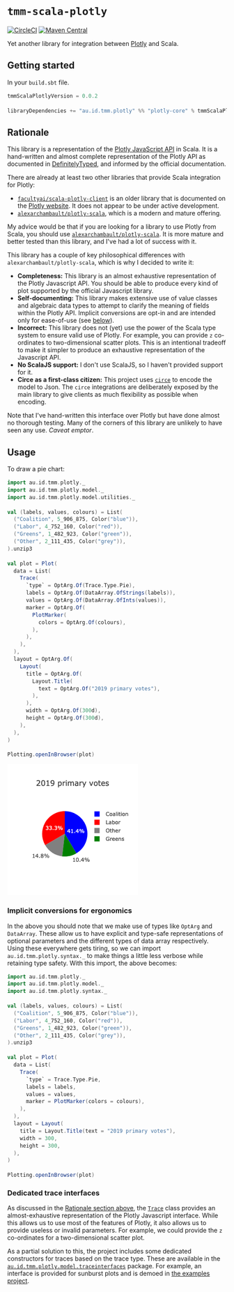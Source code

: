 # `tmm-scala-plotly`
[![CircleCI](https://circleci.com/gh/tmccarthy/tmm-scala-plotly/tree/master.svg?style=svg)](https://circleci.com/gh/tmccarthy/tmm-scala-plotly/tree/master)
[![Maven Central](https://img.shields.io/maven-central/v/au.id.tmm.tmm-scala-plotly/tmm-scala-plotly-codec_2.13.svg)](https://repo.maven.apache.org/maven2/au/id/tmm/tmm-scala-plotly/tmm-scala-plotly-codec_2.13/)

Yet another library for integration between [Plotly](https://plotly.com/javascript/) and Scala.

## Getting started

In your `build.sbt` file.

```scala
tmmScalaPlotlyVersion = 0.0.2

libraryDependencies += "au.id.tmm.plotly" %% "plotly-core" % tmmScalaPlotlyVersion
```

## Rationale

This library is a representation of the [Plotly JavaScript API](https://plotly.com/javascript/) in Scala. It is a
hand-written and almost complete representation of the Plotly API as documented in [DefinitelyTyped](https://github.com/DefinitelyTyped/DefinitelyTyped/blob/53e3fb2/types/plotly.js/index.d.ts),
and informed by the official documentation.

There are already at least two other libraries that provide Scala integration for Plotly:

* [`facultyai/scala-plotly-client`](https://github.com/facultyai/scala-plotly-client) is an older library that is 
  documented on the [Plotly website](https://plotly.com/scala/). It does not appear to be under active development.
* [`alexarchambault/plotly-scala`](https://github.com/alexarchambault/plotly-scala/), which is a modern and mature 
  offering.

My advice would be that if you are looking for a library to use Plotly from Scala, you should use [`alexarchambault/plotly-scala`](https://github.com/alexarchambault/plotly-scala/).
It is more mature and better tested than this library, and I've had a lot of success with it.

This library has a couple of key philosophical differences with `alexarchambault/plotly-scala`, which is why I decided 
to write it:

* **Completeness:** This library is an almost exhaustive representation of the Plotly Javascript API. You should be able 
  to produce every kind of plot supported by the official Javascript library.
* **Self-documenting:** This library makes extensive use of value classes and algebraic data types to attempt to clarify 
  the meaning of fields within the Plotly API. Implicit conversions are opt-in and are intended only for ease-of-use 
  (see [below](#usage)).
* **Incorrect:** This library does not (yet) use the power of the Scala type system to ensure valid use of Plotly. For 
  example, you can provide `z` co-ordinates to two-dimensional scatter plots. This is an intentional tradeoff to make it
  simpler to produce an exhaustive representation of the Javascript API.
* **No ScalaJS support:** I don't use ScalaJS, so I haven't provided support for it.
* **Circe as a first-class citizen:** This project uses [`circe`](https://github.com/circe/circe) to encode the model to 
  Json. The `circe` integrations are deliberately exposed by the main library to give clients as much flexibility as 
  possible when encoding.
  
Note that I've hand-written this interface over Plotly but have done almost no thorough testing. Many of the corners of 
this library are unlikely to have seen any use. *Caveat emptor*.

## Usage

To draw a pie chart:

```scala
import au.id.tmm.plotly._
import au.id.tmm.plotly.model._
import au.id.tmm.plotly.model.utilities._

val (labels, values, colours) = List(
  ("Coalition", 5_906_875, Color("blue")),
  ("Labor", 4_752_160, Color("red")),
  ("Greens", 1_482_923, Color("green")),
  ("Other", 2_111_435, Color("grey")),
).unzip3

val plot = Plot(
  data = List(
    Trace(
      `type` = OptArg.Of(Trace.Type.Pie),
      labels = OptArg.Of(DataArray.OfStrings(labels)),
      values = OptArg.Of(DataArray.OfInts(values)),
      marker = OptArg.Of(
        PlotMarker(
          colors = OptArg.Of(colours),
        ),
      ),
    ),
  ),
  layout = OptArg.Of(
    Layout(
      title = OptArg.Of(
        Layout.Title(
          text = OptArg.Of("2019 primary votes"),
        ),
      ),
      width = OptArg.Of(300d),
      height = OptArg.Of(300d),
    ),
  ),
)

Plotting.openInBrowser(plot)
```

![A pie chart showing the primary votes at the 2019 Australian Federal Election](/docs/pie.png)

### Implicit conversions for ergonomics

In the above you should note that we make use of types like `OptArg` and `DataArray`. These allow us to have explicit 
and type-safe representations of optional parameters and the different types of data array respectively. Using these
everywhere gets tiring, so we can import `au.id.tmm.plotly.syntax._` to make things a little less verbose 
while retaining type safety. With this import, the above becomes:

```scala
import au.id.tmm.plotly._
import au.id.tmm.plotly.model._
import au.id.tmm.plotly.syntax._

val (labels, values, colours) = List(
  ("Coalition", 5_906_875, Color("blue")),
  ("Labor", 4_752_160, Color("red")),
  ("Greens", 1_482_923, Color("green")),
  ("Other", 2_111_435, Color("grey")),
).unzip3

val plot = Plot(
  data = List(
    Trace(
      `type` = Trace.Type.Pie,
      labels = labels,
      values = values,
      marker = PlotMarker(colors = colours),
    ),
  ),
  layout = Layout(
    title = Layout.Title(text = "2019 primary votes"),
    width = 300,
    height = 300,
  ),
)

Plotting.openInBrowser(plot)
```

### Dedicated trace interfaces

As discussed in the [Rationale section above](#Rationale), the [`Trace`](/core/src/main/scala/au/id/tmm/plotly/model/Trace.scala) 
class provides an almost-exhaustive representation of the Plotly Javascript interface. While this allows us to use most
of the features of Plotly, it also allows us to provide useless or invalid parameters. For example, we could provide the
`z` co-ordinates for a two-dimensional scatter plot.

As a partial solution to this, the project includes some dedicated constructors for traces based on the trace type. 
These are available in the [`au.id.tmm.plotly.model.traceinterfaces`](/core/src/main/scala/au/id/tmm/plotly/model/traceinterfaces)
package. For example, an interface is provided for sunburst plots and is demoed in [the examples project](/examples/src/main/scala/au/id/tmm/plotly/examples/Sunburst.scala).
